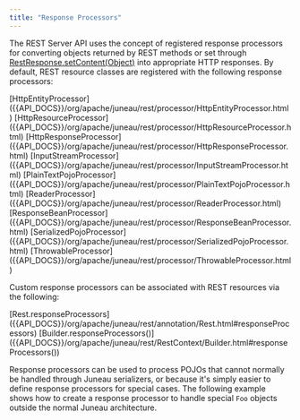 ```yaml
---
title: "Response Processors"
---
```


The REST Server API uses the concept of registered response processors for converting objects returned by REST methods or set through [RestResponse.setContent(Object)]({{API_DOCS}}/org/apache/juneau/rest/RestResponse.html#setContent(Object)) into appropriate HTTP responses.
By default, REST resource classes are registered with the following response processors:

<tree>
<node-0><java-class>[HttpEntityProcessor]({{API_DOCS}}/org/apache/juneau/rest/processor/HttpEntityProcessor.html)</java-class></node-0>
<node-0><java-class>[HttpResourceProcessor]({{API_DOCS}}/org/apache/juneau/rest/processor/HttpResourceProcessor.html)</java-class></node-0>
<node-0><java-class>[HttpResponseProcessor]({{API_DOCS}}/org/apache/juneau/rest/processor/HttpResponseProcessor.html)</java-class></node-0>
<node-0><java-class>[InputStreamProcessor]({{API_DOCS}}/org/apache/juneau/rest/processor/InputStreamProcessor.html)</java-class></node-0>
<node-0><java-class>[PlainTextPojoProcessor]({{API_DOCS}}/org/apache/juneau/rest/processor/PlainTextPojoProcessor.html)</java-class></node-0>
<node-0><java-class>[ReaderProcessor]({{API_DOCS}}/org/apache/juneau/rest/processor/ReaderProcessor.html)</java-class></node-0>
<node-0><java-class>[ResponseBeanProcessor]({{API_DOCS}}/org/apache/juneau/rest/processor/ResponseBeanProcessor.html)</java-class></node-0>
<node-0><java-class>[SerializedPojoProcessor]({{API_DOCS}}/org/apache/juneau/rest/processor/SerializedPojoProcessor.html)</java-class></node-0>
<node-0><java-class>[ThrowableProcessor]({{API_DOCS}}/org/apache/juneau/rest/processor/ThrowableProcessor.html)</java-class></node-0>
</tree>

Custom response processors can be associated with REST resources via the following:

<tree>
<node-0><java-method-annnotation>[Rest.responseProcessors]({{API_DOCS}}/org/apache/juneau/rest/annotation/Rest.html#responseProcessors)</java-method-annnotation></node-0>
<node-0><java-method>[Builder.responseProcessors()]({{API_DOCS}}/org/apache/juneau/rest/RestContext/Builder.html#responseProcessors())</java-method></node-0>
</tree>

Response processors can be used to process POJOs that cannot normally be handled through Juneau serializers, or because it's simply easier to define response processors for special cases.
The following example shows how to create a response processor to handle special `Foo` objects outside the normal Juneau architecture.

```java
```
